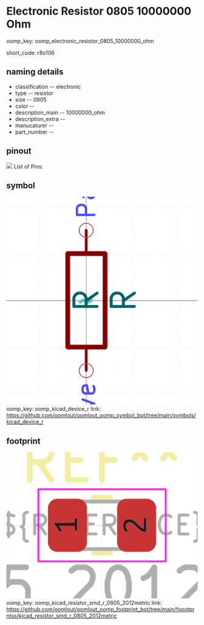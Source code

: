 # Electronic Resistor 0805 10000000 Ohm
oomp_key: oomp_electronic_resistor_0805_10000000_ohm  

short_code: r8o106
## naming details
* classification -- electronic
* type -- resistor
* size -- 0805
* color -- 
* description_main -- 10000000_ohm
* description_extra -- 
* manucaturer -- 
* part_number -- 
## pinout
![](working_pinout_600.png)
List of Pins:

## symbol

![](symbol/0/working/working_600.png)
oomp_key: oomp_kicad_device_r
link: https://github.com/oomlout/oomlout_oomp_symbol_bot/tree/main/symbols/kicad_device_r


## footprint

![](footprint/0/working/working_600.png)
oomp_key: oomp_kicad_resistor_smd_r_0805_2012metric
link: https://github.com/oomlout/oomlout_oomp_footprint_bot/tree/main/foootprntss/kicad_resistor_smd_r_0805_2012metric
